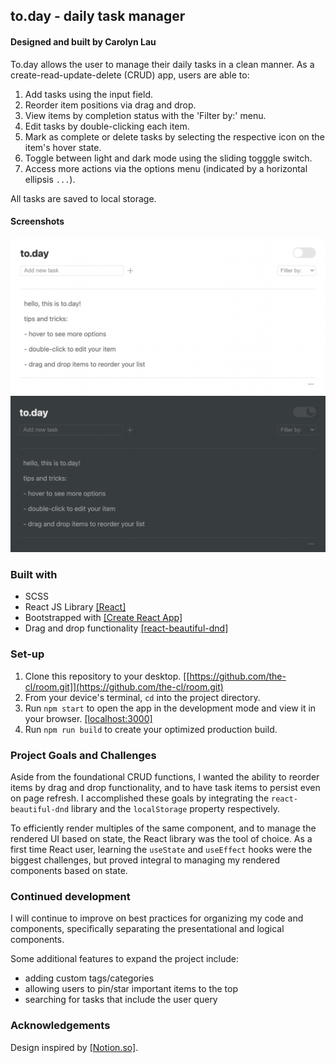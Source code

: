 ## to.day - daily task manager

#### Designed and built by Carolyn Lau

To.day allows the user to manage their daily tasks in a clean manner. As a create-read-update-delete (CRUD) app, users are able to:

1. Add tasks using the input field.
2. Reorder item positions via drag and drop.
3. View items by completion status with the 'Filter by:' menu.
4. Edit tasks by double-clicking each item.
5. Mark as complete or delete tasks by selecting the respective icon on the item's hover state.
6. Toggle between light and dark mode using the sliding togggle switch.
7. Access more actions via the options menu (indicated by a horizontal ellipsis `...`).

All tasks are saved to local storage.

#### Screenshots

![to.day light mode](./src/images/screenshots/light-to.day.png)
![to.day dark mode](./src/images/screenshots/dark-to.day.png)

### Built with

- SCSS
- React JS Library [[React]](https://reactjs.org/)
- Bootstrapped with [[Create React App]](https://github.com/facebook/create-react-app)
- Drag and drop functionality [[react-beautiful-dnd]](https://github.com/atlassian/react-beautiful-dnd)

### Set-up

1. Clone this repository to your desktop. [[https://github.com/the-cl/room.git]](https://github.com/the-cl/room.git)
2. From your device's terminal, `cd` into the project directory.
3. Run `npm start` to open the app in the development mode and view it in your browser. [[localhost:3000]](http://localhost:3000)
4. Run `npm run build` to create your optimized production build.

### Project Goals and Challenges

Aside from the foundational CRUD functions, I wanted the ability to reorder items by drag and drop functionality, and to have task items to persist even on page refresh. I accomplished these goals by integrating the `react-beautiful-dnd` library and the `localStorage` property respectively.

To efficiently render multiples of the same component, and to manage the rendered UI based on state, the React library was the tool of choice. As a first time React user, learning the `useState` and `useEffect` hooks were the biggest challenges, but proved integral to managing my rendered components based on state.

### Continued development

I will continue to improve on best practices for organizing my code and components, specifically separating the presentational and logical components.

Some additional features to expand the project include:

- adding custom tags/categories
- allowing users to pin/star important items to the top
- searching for tasks that include the user query

### Acknowledgements

Design inspired by [[Notion.so]](notion.so).
